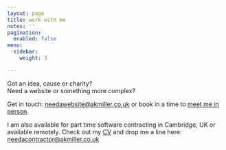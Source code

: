 ```yaml
---
layout: page
title: work with me
notes: ''
pagination:
  enabled: false
menu:
  sidebar:
    weight: 3

---
```

Got an idea, cause or charity?  
Need a website or something more complex?

Get in touch: [needawebsite@akmiller.co.uk](mailto:needawebsite@akmiller.co.uk) or book in a time to <a href="" onclick="Calendly.initPopupWidget({url: 'https://calendly.com/software-crafts?primary_color=ac4142'});return false;">meet me in person</a>.

I am also available for part time software contracting in Cambridge, UK or available remotely. Check out my [CV](/public/CV.pdf) and drop me a line here: [needacontractor@akmiller.co.uk](mailto:needacontractor@akmiller.co.uk)

<!-- Calendly link widget begin -->
<link href="https://assets.calendly.com/assets/external/widget.css" rel="stylesheet">
<script src="https://assets.calendly.com/assets/external/widget.js" type="text/javascript"></script>
<!-- Calendly link widget end -->
